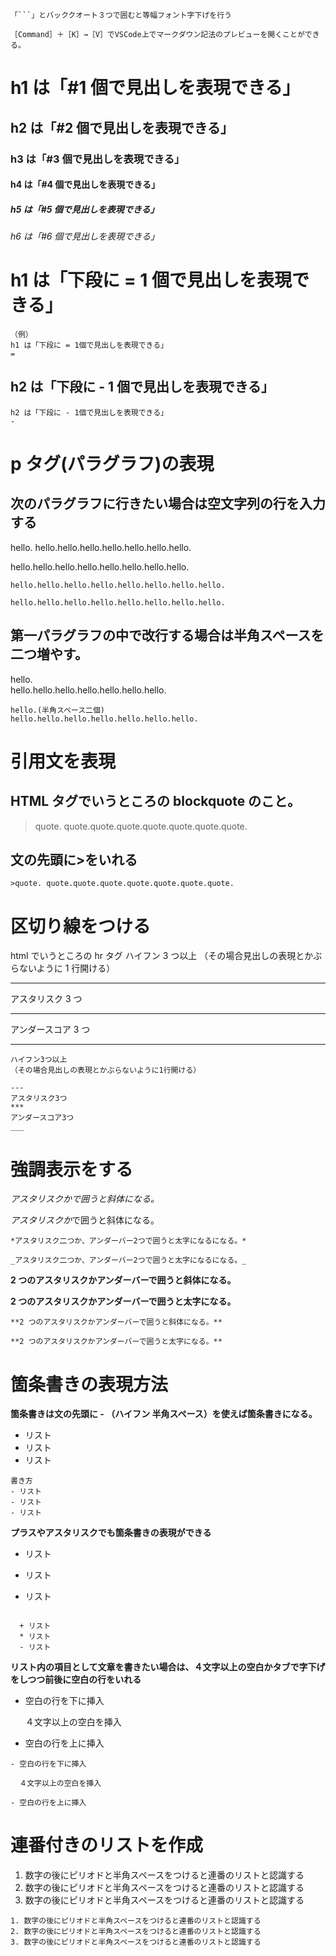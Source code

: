 ````
「```」とバッククオート３つで囲むと等幅フォント字下げを行う
````

```
［Command］＋［K］→［V］でVSCode上でマークダウン記法のプレビューを開くことができる。
```

# h1 は「#1 個で見出しを表現できる」

## h2 は「#2 個で見出しを表現できる」

### h3 は「#3 個で見出しを表現できる」

#### h4 は「#4 個で見出しを表現できる」

##### h5 は「#5 個で見出しを表現できる」

###### h6 は「#6 個で見出しを表現できる」

# h1 は「下段に = 1 個で見出しを表現できる」

```
（例）
h1 は「下段に = 1個で見出しを表現できる」
=
```

## h2 は「下段に - 1 個で見出しを表現できる」

```
h2 は「下段に - 1個で見出しを表現できる」
-
```

# p タグ(パラグラフ)の表現

## 次のパラグラフに行きたい場合は空文字列の行を入力する

hello.
hello.hello.hello.hello.hello.hello.hello.

hello.hello.hello.hello.hello.hello.hello.hello.

```
hello.hello.hello.hello.hello.hello.hello.hello.

hello.hello.hello.hello.hello.hello.hello.hello.
```

## 第一パラグラフの中で改行する場合は半角スペースを二つ増やす。

hello.  
hello.hello.hello.hello.hello.hello.hello.

```
hello.(半角スペース二個)
hello.hello.hello.hello.hello.hello.hello.
```

# 引用文を表現

## HTML タグでいうところの blockquote のこと。

> quote. quote.quote.quote.quote.quote.quote.quote.

## 文の先頭に>をいれる

```
>quote. quote.quote.quote.quote.quote.quote.quote.
```

# 区切り線をつける

html でいうところの hr タグ
ハイフン 3 つ以上
（その場合見出しの表現とかぶらないように 1 行開ける）

---

アスタリスク 3 つ

---

アンダースコア 3 つ

---

```
ハイフン3つ以上
（その場合見出しの表現とかぶらないように1行開ける）

---
アスタリスク3つ
***
アンダースコア3つ
___

```

# 強調表示をする

_アスタリスクかで囲うと斜体になる。_

*アスタリスクか*で囲うと斜体になる。

```
*アスタリスク二つか、アンダーバー2つで囲うと太字になるになる。*

_アスタリスク二つか、アンダーバー2つで囲うと太字になるになる。_
```

**2 つのアスタリスクかアンダーバーで囲うと斜体になる。**

**2 つのアスタリスクかアンダーバーで囲うと太字になる。**

```
**2 つのアスタリスクかアンダーバーで囲うと斜体になる。**

**2 つのアスタリスクかアンダーバーで囲うと太字になる。**
```

# 箇条書きの表現方法

**箇条書きは文の先頭に - （ハイフン 半角スペース）を使えば箇条書きになる。**

- リスト
- リスト
- リスト

```
書き方
- リスト
- リスト
- リスト
```

**プラスやアスタリスクでも箇条書きの表現ができる**

- リスト

* リスト

- リスト

```

  + リスト
  * リスト
  - リスト

```

**リスト内の項目として文章を書きたい場合は、４文字以上の空白かタブで字下げをしつつ前後に空白の行をいれる**

- 空白の行を下に挿入

  ４文字以上の空白を挿入

- 空白の行を上に挿入

```
- 空白の行を下に挿入

  ４文字以上の空白を挿入

- 空白の行を上に挿入
```

# 連番付きのリストを作成

1. 数字の後にピリオドと半角スペースをつけると連番のリストと認識する
2. 数字の後にピリオドと半角スペースをつけると連番のリストと認識する
3. 数字の後にピリオドと半角スペースをつけると連番のリストと認識する

```
1. 数字の後にピリオドと半角スペースをつけると連番のリストと認識する
2. 数字の後にピリオドと半角スペースをつけると連番のリストと認識する
3. 数字の後にピリオドと半角スペースをつけると連番のリストと認識する
```
